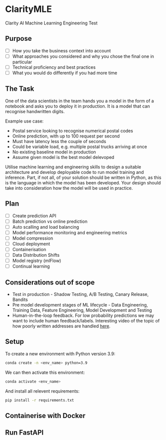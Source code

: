 # ClarityMLE
Clarity AI Machine Learning Engineering Test


## Purpose 
- [ ] How you take the business context into account
- [ ] What approaches you considered and why you chose the final one in particular
- [ ] Technical proficiency and best practices
- [ ] What you would do differently if you had more time

## The Task
One of the data scientists in the team hands you a model in the form of a notebook and asks you to deploy it in production. It is a model that can recognise handwritten digits.

Example use case: 
* Postal service looking to recognise numerical postal codes
* Online prediction, with up to 100 request per second
* Must have latency less the couple of seconds
* Could be variable load, e.g. multiple postal trucks arriving at once
* No existing baseline model in production 
* Assume given model is the best model delevoped 

Utilise machine learning and engineering skills to design a suitable architecture and develop deployable code to run model training and inference. Part, if not all, of your solution should be written in Python, as this is the language in which the model has been developed. Your design should take into consideration how the model will be used in practice.

## Plan

- [ ] Create prediction API
- [ ] Batch prediction vs online prediction
- [ ] Auto scalling and load balancing
- [ ] Model performance monitoring and engineering metrics
- [ ] Model compression
- [ ] Cloud deployment 
- [ ] Containerisation
- [ ] Data Distribution Shifts
- [ ] Model registry (mlFlow)
- [ ] Continual learning

## Considerations out of scope

* Test in production - Shadow Testing, A/B Testing, Canary Release, Bandits
* Pre model development stages of ML lifecycle - Data Engineering, Training Data, Feature Engineering, Model Development and Testing
* Human-in-the-loop feedback. For low probability predictions we may want to include human feedback/labels. Interesting video of the topic of how poorly written addresses are handled [here](https://www.youtube.com/watch?v=XxCha4Kez9c).

## Setup

To create a new environment with Python version 3.9:
```bash
conda create -n <env_name> python=3.9 
```

We can then activate this environment:
```bash
conda activate <env_name>
```

And install all relevent requirements:
```bash
pip install -r requirements.txt
```

## Containerise with Docker

## Run FastAPI
